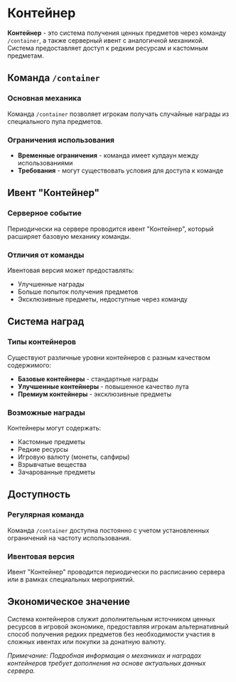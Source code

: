 # Контейнер

**Контейнер** - это система получения ценных предметов через команду `/container`, а также серверный ивент с аналогичной механикой. Система предоставляет доступ к редким ресурсам и кастомным предметам.

## Команда `/container`

### Основная механика
Команда `/container` позволяет игрокам получать случайные награды из специального пула предметов.

### Ограничения использования
- **Временные ограничения** - команда имеет кулдаун между использованиями
- **Требования** - могут существовать условия для доступа к команде

## Ивент "Контейнер"

### Серверное событие
Периодически на сервере проводится ивент "Контейнер", который расширяет базовую механику команды.

### Отличия от команды
Ивентовая версия может предоставлять:
- Улучшенные награды
- Больше попыток получения предметов
- Эксклюзивные предметы, недоступные через команду

## Система наград

### Типы контейнеров
Существуют различные уровни контейнеров с разным качеством содержимого:
- **Базовые контейнеры** - стандартные награды
- **Улучшенные контейнеры** - повышенное качество лута
- **Премиум контейнеры** - эксклюзивные предметы

### Возможные награды
Контейнеры могут содержать:
- Кастомные предметы
- Редкие ресурсы
- Игровую валюту (монеты, сапфиры)
- Взрывчатые вещества
- Зачарованные предметы

## Доступность

### Регулярная команда
Команда `/container` доступна постоянно с учетом установленных ограничений на частоту использования.

### Ивентовая версия
Ивент "Контейнер" проводится периодически по расписанию сервера или в рамках специальных мероприятий.

## Экономическое значение

Система контейнеров служит дополнительным источником ценных ресурсов в игровой экономике, предоставляя игрокам альтернативный способ получения редких предметов без необходимости участия в сложных ивентах или покупки за донатную валюту.

*Примечание: Подробная информация о механиках и наградах контейнеров требует дополнения на основе актуальных данных сервера.*